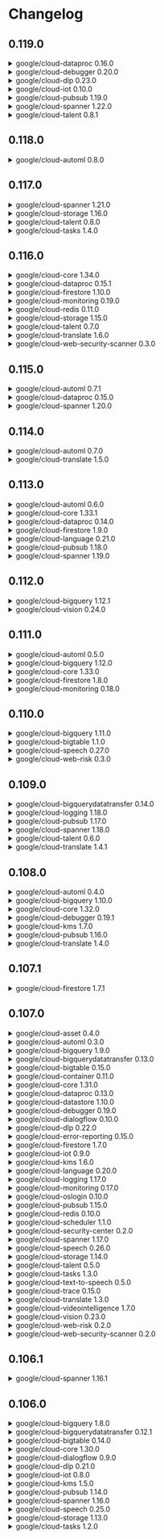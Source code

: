 # Changelog

## 0.119.0

<details><summary>google/cloud-dataproc 0.16.0</summary>



### Features

* update rest configuration uri templates. ([#2446](https://www.github.com/googleapis/google-cloud-php/issues/2446)) ([3973abe](https://www.github.com/googleapis/google-cloud-php/commit/3973abe46b0c37c8ce801d4fcbb9e4596cadf1d7))

</details>

<details><summary>google/cloud-debugger 0.20.0</summary>



### Features

* update timeouts and documentation. ([#2466](https://www.github.com/googleapis/google-cloud-php/issues/2466)) ([169e249](https://www.github.com/googleapis/google-cloud-php/commit/169e24966851753b0404800d43e953d3e6437d34))

</details>

<details><summary>google/cloud-dlp 0.23.0</summary>



### Features

* add publishToStackdriver option. ([#2451](https://www.github.com/googleapis/google-cloud-php/issues/2451)) ([149d35e](https://www.github.com/googleapis/google-cloud-php/commit/149d35e01c78622cfaf8f4f349f099e57400dbd8))

</details>

<details><summary>google/cloud-iot 0.10.0</summary>



### Features

* update retry configurations and docs ([#2453](https://www.github.com/googleapis/google-cloud-php/issues/2453)) ([e32a7db](https://www.github.com/googleapis/google-cloud-php/commit/e32a7db4c0f55e6bad3be0e33ecd4585ceafeaa1))

</details>

<details><summary>google/cloud-pubsub 1.19.0</summary>



### Features

* update timeout and retry configuration ([#2455](https://www.github.com/googleapis/google-cloud-php/issues/2455)) ([ba1dfa0](https://www.github.com/googleapis/google-cloud-php/commit/ba1dfa07e9d363187068003bfb5477add01d4a3a))

</details>

<details><summary>google/cloud-spanner 1.22.0</summary>



### Features

* update generated clients ([#2469](https://www.github.com/googleapis/google-cloud-php/issues/2469)) ([f42ea21](https://www.github.com/googleapis/google-cloud-php/commit/f42ea21c82930f645d2eb4fc473d6283a74ed415))


### Reverts

* Revert "feat: update generated clients (#2469)" (#2471) ([e5fe3bc](https://www.github.com/googleapis/google-cloud-php/commit/e5fe3bc6e0989aa68a6ff773ea5395828704cc06)), closes [#2469](https://www.github.com/googleapis/google-cloud-php/issues/2469) [#2471](https://www.github.com/googleapis/google-cloud-php/issues/2471)

</details>

<details><summary>google/cloud-talent 0.8.1</summary>



### Bug Fixes

* update documentation ([#2444](https://www.github.com/googleapis/google-cloud-php/issues/2444)) ([7515d6b](https://www.github.com/googleapis/google-cloud-php/commit/7515d6b49022e7ba30daf8faeb78159ff6232c83))

</details>

## 0.118.0

<details><summary>google/cloud-automl 0.8.0</summary>



### Features

* update clients ([#2443](https://www.github.com/googleapis/google-cloud-php/issues/2443)) ([1d0ae53](https://www.github.com/googleapis/google-cloud-php/commit/1d0ae536dfed84c8bf37cc488c729f104bf7ed0f))

</details>

## 0.117.0

<details><summary>google/cloud-spanner 1.21.0</summary>



### Features

* add instance replica configuration. ([#2433](https://www.github.com/googleapis/google-cloud-php/issues/2433)) ([0c03490](https://www.github.com/googleapis/google-cloud-php/commit/0c03490e5be6aec4fa6e0508cc8cf9b3a462c301))

</details>

<details><summary>google/cloud-storage 1.16.0</summary>



### Features

* support for uniform bucket-level access ([#2146](https://www.github.com/googleapis/google-cloud-php/issues/2146)) ([b48d791](https://www.github.com/googleapis/google-cloud-php/commit/b48d791ba0e06f84d70069933b074aaf78142a32)), closes [#2140](https://www.github.com/googleapis/google-cloud-php/issues/2140) [#2142](https://www.github.com/googleapis/google-cloud-php/issues/2142) [#2144](https://www.github.com/googleapis/google-cloud-php/issues/2144)

</details>

<details><summary>google/cloud-talent 0.8.0</summary>



### Features

* add QueryLanguageCode to JobQuery ([#2431](https://www.github.com/googleapis/google-cloud-php/issues/2431)) ([c980499](https://www.github.com/googleapis/google-cloud-php/commit/c980499ca5d044389932d9a5bdecfcb09a299b65))

</details>

<details><summary>google/cloud-tasks 1.4.0</summary>



### Features

* add HttpRequest/OAuthToken/OidcToken support ([#2445](https://www.github.com/googleapis/google-cloud-php/issues/2445)) ([5aba667](https://www.github.com/googleapis/google-cloud-php/commit/5aba667da41f781680a430a34c9ca10bfc713dd4))

</details>

## 0.116.0

<details><summary>google/cloud-core 1.34.0</summary>



### Features

* Extract KMS testing utilities ([#2376](https://www.github.com/googleapis/google-cloud-php/issues/2376)) ([20ced2a](https://www.github.com/googleapis/google-cloud-php/commit/20ced2ac1185fe08402c951a3b731e35f8e64d85))
* Move v2 translate client ([#2423](https://www.github.com/googleapis/google-cloud-php/issues/2423)) ([4e9182d](https://www.github.com/googleapis/google-cloud-php/commit/4e9182de8808c1ffdb08d77cf896c8417a55ca92))


### Bug Fixes

* Only throw exception when creating directory really failed in HandleFailureTrait ([#2341](https://www.github.com/googleapis/google-cloud-php/issues/2341)) ([65d3f6d](https://www.github.com/googleapis/google-cloud-php/commit/65d3f6db293afa28a424f687242a3f3f59a5c62b))

</details>

<details><summary>google/cloud-dataproc 0.15.1</summary>

### Bug Fixes

* Include operations metadata ([#2412](https://github.com/googleapis/google-cloud-php/pull/2412)) ([0b90be0](https://github.com/googleapis/google-cloud-php/commit/0b90be08b85c76a4ce76dd93d9f01218f812824d))

</details>

<details><summary>google/cloud-firestore 1.10.0</summary>



### Features

* Add additional array operators to generated client query. ([#2396](https://www.github.com/googleapis/google-cloud-php/issues/2396)) ([4a08ba4](https://www.github.com/googleapis/google-cloud-php/commit/4a08ba4bdb730347ae44f05847f3343c382761ed))
* Support any new query field filter operators ([#2399](https://www.github.com/googleapis/google-cloud-php/issues/2399)) ([257289e](https://www.github.com/googleapis/google-cloud-php/commit/257289e99d48f53fba37cb8ea43d5798d267116d))

</details>

<details><summary>google/cloud-monitoring 0.19.0</summary>



### Features

* Add `isInternal` flag to uptime check config. ([#2405](https://www.github.com/googleapis/google-cloud-php/issues/2405)) ([ec3c025](https://www.github.com/googleapis/google-cloud-php/commit/ec3c025dccf8f3be18bcf66dc6646f164c1f972b))
* Add DroppedLabels proto message. ([#2401](https://www.github.com/googleapis/google-cloud-php/issues/2401)) ([edd7e7f](https://www.github.com/googleapis/google-cloud-php/commit/edd7e7f3c899d43068c3fcee870330a4f2ccf1c1))

</details>

<details><summary>google/cloud-redis 0.11.0</summary>



### Features

* **BREAKING** Make dataProtectionMode in CloudRedisGapicClient::failoverInstance optional / Update timeouts ([9986719](https://www.github.com/googleapis/google-cloud-php/commit/9986719d481e99f844ba0c0232cd57388a4eaf7c))
* Update timeouts. ([#2383](https://www.github.com/googleapis/google-cloud-php/issues/2383)) ([46c601d](https://www.github.com/googleapis/google-cloud-php/commit/46c601dedc99f6d9daae95ba5eb05bd59e150a12))

</details>

<details><summary>google/cloud-storage 1.15.0</summary>



### Features

* update googleapis.com -> storage.googleapis.com ([#2426](https://www.github.com/googleapis/google-cloud-php/issues/2426)) ([3c6266c](https://www.github.com/googleapis/google-cloud-php/commit/3c6266c5b10bfbcaabbf3bcb3fbbc0dd8d33603d))

</details>

<details><summary>google/cloud-talent 0.7.0</summary>



### Features

* Introduce availability filters and signals. ([#2384](https://www.github.com/googleapis/google-cloud-php/issues/2384)) ([79f1601](https://www.github.com/googleapis/google-cloud-php/commit/79f16019a9d251ba8c600ad3540cd5120f0fdf01))

</details>

<details><summary>google/cloud-translate 1.6.0</summary>



### Features

* Move v2 translate client ([#2423](https://www.github.com/googleapis/google-cloud-php/issues/2423)) ([4e9182d](https://www.github.com/googleapis/google-cloud-php/commit/4e9182de8808c1ffdb08d77cf896c8417a55ca92))


### Bug Fixes

* Update output string ([#2382](https://www.github.com/googleapis/google-cloud-php/issues/2382)) ([bb40c5c](https://www.github.com/googleapis/google-cloud-php/commit/bb40c5c600890d9dd8a1954bbfba6416fa8ea87d))

</details>

<details><summary>google/cloud-web-security-scanner 0.3.0</summary>



### Features

* Add additional Scan error code, update documentation. ([#2398](https://www.github.com/googleapis/google-cloud-php/issues/2398)) ([862fb9c](https://www.github.com/googleapis/google-cloud-php/commit/862fb9c49670a212db99cfb133efe77663562605))

</details>

## 0.115.0

<details><summary>google/cloud-automl 0.7.1</summary>



### Bug Fixes

* **BREAKING** Ensure operations calls work correctly. ([#2379](https://www.github.com/googleapis/google-cloud-php/issues/2379)) ([45dc25b](https://www.github.com/googleapis/google-cloud-php/commit/45dc25b))
* Correct system test namespaces ([#2373](https://www.github.com/googleapis/google-cloud-php/issues/2373)) ([8344b05](https://www.github.com/googleapis/google-cloud-php/commit/8344b05))

</details>

<details><summary>google/cloud-dataproc 0.15.0</summary>



### Features

* Add ability to set autoscaling policy and manage kerberos config. ([#2372](https://www.github.com/googleapis/google-cloud-php/issues/2372)) ([627fec5](https://www.github.com/googleapis/google-cloud-php/commit/627fec5))

</details>

<details><summary>google/cloud-spanner 1.20.0</summary>



### Features

* Increase default timeouts. ([#2362](https://www.github.com/googleapis/google-cloud-php/issues/2362)) ([30dea94](https://www.github.com/googleapis/google-cloud-php/commit/30dea94))

</details>

## 0.114.0

<details><summary>google/cloud-automl 0.7.0</summary>



### Features

* Introduce Cloud AutoML V1 client ([#2367](https://www.github.com/googleapis/google-cloud-php/issues/2367)) ([1b019ad](https://www.github.com/googleapis/google-cloud-php/commit/1b019ad))

</details>

<details><summary>google/cloud-translate 1.5.0</summary>



### Features

* Introduce Cloud Translation V3 client ([#2366](https://www.github.com/googleapis/google-cloud-php/issues/2366)) ([e6a4f17](https://www.github.com/googleapis/google-cloud-php/commit/e6a4f17))

</details>

## 0.113.0

<details><summary>google/cloud-automl 0.6.0</summary>



### Features

* Add request metadata types. ([#2346](https://www.github.com/googleapis/google-cloud-php/issues/2346)) ([e26e337](https://www.github.com/googleapis/google-cloud-php/commit/e26e337))

</details>

<details><summary>google/cloud-core 1.33.1</summary>



### Features

* Add support for Authenticated Push ([#2354](https://www.github.com/googleapis/google-cloud-php/issues/2354)) ([f393722](https://www.github.com/googleapis/google-cloud-php/commit/f393722))

</details>

<details><summary>google/cloud-dataproc 0.14.0</summary>



### Features

* Add realm to Kerberos config and idle start time to lifec… ([#2364](https://www.github.com/googleapis/google-cloud-php/issues/2364)) ([2632311](https://www.github.com/googleapis/google-cloud-php/commit/2632311))

</details>

<details><summary>google/cloud-firestore 1.9.0</summary>



### Features

* Add constant for collection group query scope. ([#2335](https://www.github.com/googleapis/google-cloud-php/issues/2335)) ([7e133f1](https://www.github.com/googleapis/google-cloud-php/commit/7e133f1))
* Add Firestore session handler. ([#2258](https://www.github.com/googleapis/google-cloud-php/issues/2258), [#2360](https://www.github.com/googleapis/google-cloud-php/issues/2360)) ([f5f006b](https://www.github.com/googleapis/google-cloud-php/commit/f5f006b), [be73255](https://github.com/googleapis/google-cloud-php/commit/be73255))

</details>

<details><summary>google/cloud-language 0.21.0</summary>



### Features

* Add entity types. ([#2361](https://www.github.com/googleapis/google-cloud-php/issues/2361)) ([e4174b8](https://www.github.com/googleapis/google-cloud-php/commit/e4174b8))

</details>

<details><summary>google/cloud-pubsub 1.18.0</summary>



### Features

* Add support for Authenticated Push ([#2354](https://www.github.com/googleapis/google-cloud-php/issues/2354)) ([f393722](https://www.github.com/googleapis/google-cloud-php/commit/f393722))
* Update request timeout configuration. ([#2347](https://www.github.com/googleapis/google-cloud-php/issues/2347)) ([aa0ef44](https://www.github.com/googleapis/google-cloud-php/commit/aa0ef44))

</details>

<details><summary>google/cloud-spanner 1.19.0</summary>



### Bug Fixes

* **BREAKING** Make `sessionCount` required for `batchCreateSessions`. ([#2348](https://www.github.com/googleapis/google-cloud-php/issues/2348)) ([dfc7b37](https://www.github.com/googleapis/google-cloud-php/commit/dfc7b37))


### Features

* Add support for batch session creation in Cloud Spanner ([#2342](https://www.github.com/googleapis/google-cloud-php/issues/2342)) ([05775a1](https://www.github.com/googleapis/google-cloud-php/commit/05775a1))

</details>

## 0.112.0

<details><summary>google/cloud-bigquery 1.12.1</summary>



### Bug Fixes

* Fix fluent setter in ExtractJobConfiguration ([#2328](https://www.github.com/googleapis/google-cloud-php/issues/2328)) ([29e58d4](https://www.github.com/googleapis/google-cloud-php/commit/29e58d4))
* Fix incorrect return value in LoadJobConfiguration ([#2327](https://www.github.com/googleapis/google-cloud-php/issues/2327)) ([3453a5a](https://www.github.com/googleapis/google-cloud-php/commit/3453a5a))

</details>

<details><summary>google/cloud-vision 0.24.0</summary>



### Features

* Add safe search annotation confidence scores. ([#2326](https://www.github.com/googleapis/google-cloud-php/issues/2326)) ([c32f604](https://www.github.com/googleapis/google-cloud-php/commit/c32f604))

</details>

## 0.111.0

<details><summary>google/cloud-automl 0.5.0</summary>



### Features

* Increase ImportData/CreateModel/BatchPredict/Deploy/Undeploy timeouts. ([#2310](https://www.github.com/googleapis/google-cloud-php/issues/2310)) ([6cc75a9](https://www.github.com/googleapis/google-cloud-php/commit/6cc75a9))

</details>

<details><summary>google/cloud-bigquery 1.12.0</summary>



### Features

* Add useAvroLogicalTypes() to job configuration ([#2319](https://www.github.com/googleapis/google-cloud-php/issues/2319)) ([dc9f9d3](https://www.github.com/googleapis/google-cloud-php/commit/dc9f9d3))

</details>

<details><summary>google/cloud-core 1.33.0</summary>



### Features

* Add support for Monolog 2.x ([#2302](https://www.github.com/googleapis/google-cloud-php/issues/2302)) ([621ec6f](https://www.github.com/googleapis/google-cloud-php/commit/621ec6f))
* Bump monolog version in Core/composer.json ([#2320](https://www.github.com/googleapis/google-cloud-php/issues/2320)) ([01d6328](https://www.github.com/googleapis/google-cloud-php/commit/01d6328))

</details>

<details><summary>google/cloud-firestore 1.8.0</summary>



### Features

* Update Firestore retry timeouts. ([#2316](https://www.github.com/googleapis/google-cloud-php/issues/2316)) ([b2aff58](https://www.github.com/googleapis/google-cloud-php/commit/b2aff58))

</details>

<details><summary>google/cloud-monitoring 0.18.0</summary>



### Features

* Update Monitoring v3 Client. ([#2317](https://www.github.com/googleapis/google-cloud-php/issues/2317)) ([80d2406](https://www.github.com/googleapis/google-cloud-php/commit/80d2406))

</details>

## 0.110.0

<details><summary>google/cloud-bigquery 1.11.0</summary>



### Features

* Update BigQuery's default endpoint ([#2305](https://www.github.com/googleapis/google-cloud-php/issues/2305)) ([ee34ce2](https://www.github.com/googleapis/google-cloud-php/commit/ee34ce2))

</details>

<details><summary>google/cloud-bigtable 1.1.0</summary>



### Features

* Add IAM management methods. ([#2298](https://www.github.com/googleapis/google-cloud-php/issues/2298)) ([8858563](https://www.github.com/googleapis/google-cloud-php/commit/8858563))

</details>

<details><summary>google/cloud-speech 0.27.0</summary>



### Features

* Add SpeakerDiarizationConfig to v1 client. ([#2300](https://www.github.com/googleapis/google-cloud-php/issues/2300)) ([ad69110](https://www.github.com/googleapis/google-cloud-php/commit/ad69110))

</details>

<details><summary>google/cloud-web-risk 0.3.0</summary>



### ⚠ BREAKING CHANGES

* Add threatTypes to searchHashes request signature. (#2309)

### Bug Fixes

* Add threatTypes to searchHashes request signature. ([#2309](https://www.github.com/googleapis/google-cloud-php/issues/2309)) ([8ed8b72](https://www.github.com/googleapis/google-cloud-php/commit/8ed8b72))

</details>

## 0.109.0

<details><summary>google/cloud-bigquerydatatransfer 0.14.0</summary>



### Features

* Support new location based data sources. ([#2285](https://www.github.com/googleapis/google-cloud-php/issues/2285)) ([0e71591](https://www.github.com/googleapis/google-cloud-php/commit/0e71591))

</details>

<details><summary>google/cloud-logging 1.18.0</summary>



### Features

* Add support for new billing/folder/organization resources. ([#2287](https://www.github.com/googleapis/google-cloud-php/issues/2287)) ([985feb5](https://www.github.com/googleapis/google-cloud-php/commit/985feb5))

</details>

<details><summary>google/cloud-pubsub 1.17.0</summary>



### Features

* Add DeadLetterPolicy support. ([#2260](https://www.github.com/googleapis/google-cloud-php/issues/2260)) ([2709478](https://www.github.com/googleapis/google-cloud-php/commit/2709478))
* Add delivery attempt counter to message. ([#2270](https://www.github.com/googleapis/google-cloud-php/issues/2270)) ([829de13](https://www.github.com/googleapis/google-cloud-php/commit/829de13))

</details>

<details><summary>google/cloud-spanner 1.18.0</summary>



### Features

* Add BatchCreateSessions RPC. ([#2262](https://www.github.com/googleapis/google-cloud-php/issues/2262)) ([970104b](https://www.github.com/googleapis/google-cloud-php/commit/970104b))

</details>

<details><summary>google/cloud-talent 0.6.0</summary>



### Features

* Add support for new companyWithoutTenant/jobWithoutTenant/project resources. ([#2288](https://www.github.com/googleapis/google-cloud-php/issues/2288)) ([f463b7e](https://www.github.com/googleapis/google-cloud-php/commit/f463b7e))

</details>

<details><summary>google/cloud-translate 1.4.1</summary>



### Bug Fixes

* Fix typo in description in composer.json ([#2264](https://www.github.com/googleapis/google-cloud-php/issues/2264)) ([3bbebc1](https://www.github.com/googleapis/google-cloud-php/commit/3bbebc1))

</details>

## 0.108.0

<details><summary>google/cloud-automl 0.4.0</summary>



### Features

* Refresh V1Beta1 client ([#2242](https://www.github.com/googleapis/google-cloud-php/issues/2242)) ([5390d16](https://www.github.com/googleapis/google-cloud-php/commit/5390d16))
* Update AutoML v1beta1 client. ([#2251](https://www.github.com/googleapis/google-cloud-php/issues/2251)) ([44225ba](https://www.github.com/googleapis/google-cloud-php/commit/44225ba))

</details>

<details><summary>google/cloud-bigquery 1.10.0</summary>



### Bug Fixes

* Bump core dependency for BigQuery and Translate ([#2249](https://www.github.com/googleapis/google-cloud-php/issues/2249)) ([23c1c8d](https://www.github.com/googleapis/google-cloud-php/commit/23c1c8d))


### Features

* Add apiEndpoint support to BigQuery and improve Translate… ([#2241](https://www.github.com/googleapis/google-cloud-php/issues/2241)) ([2b5273f](https://www.github.com/googleapis/google-cloud-php/commit/2b5273f))

</details>

<details><summary>google/cloud-core 1.32.0</summary>



### Features

* Add apiEndpoint support to BigQuery and improve Translate… ([#2241](https://www.github.com/googleapis/google-cloud-php/issues/2241)) ([2b5273f](https://www.github.com/googleapis/google-cloud-php/commit/2b5273f))

</details>

<details><summary>google/cloud-debugger 0.19.1</summary>



### Bug Fixes

* Prevent setting null debuggee ID ([#2252](https://www.github.com/googleapis/google-cloud-php/issues/2252)) ([d345456](https://www.github.com/googleapis/google-cloud-php/commit/d345456))

</details>

<details><summary>google/cloud-kms 1.7.0</summary>



### Features

* Add INTERNAL as a retryable error code. ([#2248](https://www.github.com/googleapis/google-cloud-php/issues/2248)) ([428d976](https://www.github.com/googleapis/google-cloud-php/commit/428d976))

</details>

<details><summary>google/cloud-pubsub 1.16.0</summary>



### Features

* Add support for Message Storage Policy ([#2250](https://www.github.com/googleapis/google-cloud-php/issues/2250)) ([223560a](https://www.github.com/googleapis/google-cloud-php/commit/223560a))
* Allow for topics to updated via a new method ([#2256](https://www.github.com/googleapis/google-cloud-php/issues/2256)) ([e19138a](https://www.github.com/googleapis/google-cloud-php/commit/e19138a))

</details>

<details><summary>google/cloud-translate 1.4.0</summary>



### Bug Fixes

* Bump core dependency for BigQuery and Translate ([#2249](https://www.github.com/googleapis/google-cloud-php/issues/2249)) ([23c1c8d](https://www.github.com/googleapis/google-cloud-php/commit/23c1c8d))


### Features

* Add apiEndpoint support to BigQuery and improve Translate… ([#2241](https://www.github.com/googleapis/google-cloud-php/issues/2241)) ([2b5273f](https://www.github.com/googleapis/google-cloud-php/commit/2b5273f))

</details>

## 0.107.1

<details><summary>google/cloud-firestore 1.7.1</summary>



### Bug Fixes

* Provide headers required for Firestore emulator. ([#2239](https://www.github.com/googleapis/google-cloud-php/issues/2239)) ([85c09a1](https://www.github.com/googleapis/google-cloud-php/commit/85c09a1))
* Remove autoload of non-existant file ([#2234](https://www.github.com/googleapis/google-cloud-php/issues/2234)) ([2bb362e](https://www.github.com/googleapis/google-cloud-php/commit/2bb362e))

</details>

## 0.107.0

<details><summary>google/cloud-asset 0.4.0</summary>



### Features

* Add support for apiEndpoint and deprecate serviceAddress client configuration option. ([#2200](https://www.github.com/googleapis/google-cloud-php/issues/2200)) ([1f945ce](https://www.github.com/googleapis/google-cloud-php/commit/1f945ce))
* Add support for custom service hostnames. ([#2163](https://www.github.com/googleapis/google-cloud-php/issues/2163)) ([2a8a0c4](https://www.github.com/googleapis/google-cloud-php/commit/2a8a0c4))

</details>

<details><summary>google/cloud-automl 0.3.0</summary>



### Features

* Add support for apiEndpoint and deprecate serviceAddress client configuration option. ([#2201](https://www.github.com/googleapis/google-cloud-php/issues/2201)) ([f6bfd60](https://www.github.com/googleapis/google-cloud-php/commit/f6bfd60))
* Add support for custom service hostnames. ([#2163](https://www.github.com/googleapis/google-cloud-php/issues/2163)) ([2a8a0c4](https://www.github.com/googleapis/google-cloud-php/commit/2a8a0c4))

</details>

<details><summary>google/cloud-bigquery 1.9.0</summary>



### Features

* Add support for custom service hostnames. ([#2163](https://www.github.com/googleapis/google-cloud-php/issues/2163)) ([2a8a0c4](https://www.github.com/googleapis/google-cloud-php/commit/2a8a0c4))

</details>

<details><summary>google/cloud-bigquerydatatransfer 0.13.0</summary>



### Features

* Add support for apiEndpoint and deprecate serviceAddress client configuration option. ([#2202](https://www.github.com/googleapis/google-cloud-php/issues/2202)) ([6e01405](https://www.github.com/googleapis/google-cloud-php/commit/6e01405))
* Add support for custom service hostnames. ([#2163](https://www.github.com/googleapis/google-cloud-php/issues/2163)) ([2a8a0c4](https://www.github.com/googleapis/google-cloud-php/commit/2a8a0c4))

</details>

<details><summary>google/cloud-bigtable 0.15.0</summary>



### Features

* Add support for apiEndpoint and deprecate serviceAddress client configuration option. ([#2203](https://www.github.com/googleapis/google-cloud-php/issues/2203)) ([de1b726](https://www.github.com/googleapis/google-cloud-php/commit/de1b726))
* Add support for custom service hostnames. ([#2163](https://www.github.com/googleapis/google-cloud-php/issues/2163)) ([2a8a0c4](https://www.github.com/googleapis/google-cloud-php/commit/2a8a0c4))

</details>

<details><summary>google/cloud-container 0.11.0</summary>



### Features

* Add support for apiEndpoint and deprecate serviceAddress client configuration option. ([#2204](https://www.github.com/googleapis/google-cloud-php/issues/2204)) ([d532d77](https://www.github.com/googleapis/google-cloud-php/commit/d532d77))
* Add support for custom service hostnames. ([#2163](https://www.github.com/googleapis/google-cloud-php/issues/2163)) ([2a8a0c4](https://www.github.com/googleapis/google-cloud-php/commit/2a8a0c4))

</details>

<details><summary>google/cloud-core 1.31.0</summary>



### Bug Fixes

* Address Firestore memory leak (affects long running processes) ([#2153](https://www.github.com/googleapis/google-cloud-php/issues/2153)) ([6d9c47f](https://www.github.com/googleapis/google-cloud-php/commit/6d9c47f))


### Features

* Add support for custom service hostnames. ([#2163](https://www.github.com/googleapis/google-cloud-php/issues/2163)) ([2a8a0c4](https://www.github.com/googleapis/google-cloud-php/commit/2a8a0c4))

</details>

<details><summary>google/cloud-dataproc 0.13.0</summary>



### Features

* Add support for apiEndpoint and deprecate serviceAddress client configuration option. ([#2205](https://www.github.com/googleapis/google-cloud-php/issues/2205)) ([a62b607](https://www.github.com/googleapis/google-cloud-php/commit/a62b607))
* Add support for custom service hostnames. ([#2163](https://www.github.com/googleapis/google-cloud-php/issues/2163)) ([2a8a0c4](https://www.github.com/googleapis/google-cloud-php/commit/2a8a0c4))

</details>

<details><summary>google/cloud-datastore 1.10.0</summary>



### Features

* Add support for apiEndpoint and deprecate serviceAddress client configuration option. ([#2206](https://www.github.com/googleapis/google-cloud-php/issues/2206)) ([21614f3](https://www.github.com/googleapis/google-cloud-php/commit/21614f3))
* Add support for custom service hostnames. ([#2163](https://www.github.com/googleapis/google-cloud-php/issues/2163)) ([2a8a0c4](https://www.github.com/googleapis/google-cloud-php/commit/2a8a0c4))

</details>

<details><summary>google/cloud-debugger 0.19.0</summary>



### Features

* Add support for apiEndpoint and deprecate serviceAddress client configuration option. ([#2207](https://www.github.com/googleapis/google-cloud-php/issues/2207)) ([1e09bc5](https://www.github.com/googleapis/google-cloud-php/commit/1e09bc5))
* Add support for custom service hostnames. ([#2163](https://www.github.com/googleapis/google-cloud-php/issues/2163)) ([2a8a0c4](https://www.github.com/googleapis/google-cloud-php/commit/2a8a0c4))

</details>

<details><summary>google/cloud-dialogflow 0.10.0</summary>



### Features

* Add support for apiEndpoint and deprecate serviceAddress client configuration option. ([#2208](https://www.github.com/googleapis/google-cloud-php/issues/2208)) ([832fd81](https://www.github.com/googleapis/google-cloud-php/commit/832fd81))
* Add support for custom service hostnames. ([#2163](https://www.github.com/googleapis/google-cloud-php/issues/2163)) ([2a8a0c4](https://www.github.com/googleapis/google-cloud-php/commit/2a8a0c4))

</details>

<details><summary>google/cloud-dlp 0.22.0</summary>



### Features

* Add support for apiEndpoint and deprecate serviceAddress client configuration option.  ([#2209](https://www.github.com/googleapis/google-cloud-php/issues/2209)) ([a2a3502](https://www.github.com/googleapis/google-cloud-php/commit/a2a3502))
* Add support for custom service hostnames. ([#2163](https://www.github.com/googleapis/google-cloud-php/issues/2163)) ([2a8a0c4](https://www.github.com/googleapis/google-cloud-php/commit/2a8a0c4))

</details>

<details><summary>google/cloud-error-reporting 0.15.0</summary>



### Bug Fixes

* Removes STDERR const, which is defined by CLI SAPI ([#2147](https://www.github.com/googleapis/google-cloud-php/issues/2147)) ([3dc62b4](https://www.github.com/googleapis/google-cloud-php/commit/3dc62b4))


### Features

* Add support for apiEndpoint and deprecate serviceAddress client configuration option. ([#2210](https://www.github.com/googleapis/google-cloud-php/issues/2210)) ([a4d3323](https://www.github.com/googleapis/google-cloud-php/commit/a4d3323))
* Add support for custom service hostnames. ([#2163](https://www.github.com/googleapis/google-cloud-php/issues/2163)) ([2a8a0c4](https://www.github.com/googleapis/google-cloud-php/commit/2a8a0c4))

</details>

<details><summary>google/cloud-firestore 1.7.0</summary>



### Bug Fixes

* Address Firestore memory leak (affects long running processes) ([#2153](https://www.github.com/googleapis/google-cloud-php/issues/2153)) ([6d9c47f](https://www.github.com/googleapis/google-cloud-php/commit/6d9c47f))


### Features

* Add support for apiEndpoint and deprecate serviceAddress… ([#2211](https://www.github.com/googleapis/google-cloud-php/issues/2211)) ([367becf](https://www.github.com/googleapis/google-cloud-php/commit/367becf))
* Add support for custom service hostnames. ([#2163](https://www.github.com/googleapis/google-cloud-php/issues/2163)) ([2a8a0c4](https://www.github.com/googleapis/google-cloud-php/commit/2a8a0c4))

</details>

<details><summary>google/cloud-iot 0.9.0</summary>



### Features

* Add support for apiEndpoint and deprecate serviceAddress… ([#2212](https://www.github.com/googleapis/google-cloud-php/issues/2212)) ([19271c5](https://www.github.com/googleapis/google-cloud-php/commit/19271c5))
* Add support for custom service hostnames. ([#2163](https://www.github.com/googleapis/google-cloud-php/issues/2163)) ([2a8a0c4](https://www.github.com/googleapis/google-cloud-php/commit/2a8a0c4))

</details>

<details><summary>google/cloud-kms 1.6.0</summary>



### Features

* Add support for custom service hostnames. ([#2163](https://www.github.com/googleapis/google-cloud-php/issues/2163)) ([2a8a0c4](https://www.github.com/googleapis/google-cloud-php/commit/2a8a0c4))

</details>

<details><summary>google/cloud-language 0.20.0</summary>



### Features

* Add support for apiEndpoint and deprecate serviceAddress… ([#2214](https://www.github.com/googleapis/google-cloud-php/issues/2214)) ([e62788c](https://www.github.com/googleapis/google-cloud-php/commit/e62788c))
* Add support for custom service hostnames. ([#2163](https://www.github.com/googleapis/google-cloud-php/issues/2163)) ([2a8a0c4](https://www.github.com/googleapis/google-cloud-php/commit/2a8a0c4))

</details>

<details><summary>google/cloud-logging 1.17.0</summary>



### Features

* Add support for apiEndpoint and deprecate serviceAddress… ([#2215](https://www.github.com/googleapis/google-cloud-php/issues/2215)) ([93f9f98](https://www.github.com/googleapis/google-cloud-php/commit/93f9f98))
* Add support for custom service hostnames. ([#2163](https://www.github.com/googleapis/google-cloud-php/issues/2163)) ([2a8a0c4](https://www.github.com/googleapis/google-cloud-php/commit/2a8a0c4))

</details>

<details><summary>google/cloud-monitoring 0.17.0</summary>



### Features

* Add support for apiEndpoint and deprecate serviceAddress… ([#2216](https://www.github.com/googleapis/google-cloud-php/issues/2216)) ([463e488](https://www.github.com/googleapis/google-cloud-php/commit/463e488))
* Add support for custom service hostnames. ([#2163](https://www.github.com/googleapis/google-cloud-php/issues/2163)) ([2a8a0c4](https://www.github.com/googleapis/google-cloud-php/commit/2a8a0c4))
* Add support for notification channel verification codes. ([#2155](https://www.github.com/googleapis/google-cloud-php/issues/2155)) ([da3d412](https://www.github.com/googleapis/google-cloud-php/commit/da3d412))

</details>

<details><summary>google/cloud-oslogin 0.10.0</summary>



### Features

* Add support for apiEndpoint and deprecate serviceAddress… ([#2217](https://www.github.com/googleapis/google-cloud-php/issues/2217)) ([19a0e96](https://www.github.com/googleapis/google-cloud-php/commit/19a0e96))
* Add support for custom service hostnames. ([#2163](https://www.github.com/googleapis/google-cloud-php/issues/2163)) ([2a8a0c4](https://www.github.com/googleapis/google-cloud-php/commit/2a8a0c4))

</details>

<details><summary>google/cloud-pubsub 1.15.0</summary>



### Features

* Add support for apiEndpoint and deprecate serviceAddress… ([#2218](https://www.github.com/googleapis/google-cloud-php/issues/2218)) ([4178c50](https://www.github.com/googleapis/google-cloud-php/commit/4178c50))
* Add support for custom service hostnames. ([#2163](https://www.github.com/googleapis/google-cloud-php/issues/2163)) ([2a8a0c4](https://www.github.com/googleapis/google-cloud-php/commit/2a8a0c4))

</details>

<details><summary>google/cloud-redis 0.10.0</summary>



### Features

* Add support for apiEndpoint and deprecate serviceAddress… ([#2219](https://www.github.com/googleapis/google-cloud-php/issues/2219)) ([2b7a95c](https://www.github.com/googleapis/google-cloud-php/commit/2b7a95c))
* Add support for custom service hostnames. ([#2163](https://www.github.com/googleapis/google-cloud-php/issues/2163)) ([2a8a0c4](https://www.github.com/googleapis/google-cloud-php/commit/2a8a0c4))

</details>

<details><summary>google/cloud-scheduler 1.1.0</summary>



### Features

* Add support for apiEndpoint and deprecate serviceAddress… ([#2220](https://www.github.com/googleapis/google-cloud-php/issues/2220)) ([7b41bdf](https://www.github.com/googleapis/google-cloud-php/commit/7b41bdf))
* Add support for custom service hostnames. ([#2163](https://www.github.com/googleapis/google-cloud-php/issues/2163)) ([2a8a0c4](https://www.github.com/googleapis/google-cloud-php/commit/2a8a0c4))

</details>

<details><summary>google/cloud-security-center 0.2.0</summary>



### Features

* Add support for custom service hostnames. ([#2163](https://www.github.com/googleapis/google-cloud-php/issues/2163)) ([2a8a0c4](https://www.github.com/googleapis/google-cloud-php/commit/2a8a0c4))
* Update Security Center V1 Client. ([#2221](https://www.github.com/googleapis/google-cloud-php/issues/2221)) ([1db3c9d](https://www.github.com/googleapis/google-cloud-php/commit/1db3c9d))

</details>

<details><summary>google/cloud-spanner 1.17.0</summary>



### Features

* Add support for apiEndpoint and deprecate serviceAddress… ([#2222](https://www.github.com/googleapis/google-cloud-php/issues/2222)) ([7369971](https://www.github.com/googleapis/google-cloud-php/commit/7369971))
* Add support for custom service hostnames. ([#2163](https://www.github.com/googleapis/google-cloud-php/issues/2163)) ([2a8a0c4](https://www.github.com/googleapis/google-cloud-php/commit/2a8a0c4))

</details>

<details><summary>google/cloud-speech 0.26.0</summary>



### Features

* Add support for apiEndpoint and deprecate serviceAddress… ([#2223](https://www.github.com/googleapis/google-cloud-php/issues/2223)) ([62329e2](https://www.github.com/googleapis/google-cloud-php/commit/62329e2))
* Add support for custom service hostnames. ([#2163](https://www.github.com/googleapis/google-cloud-php/issues/2163)) ([2a8a0c4](https://www.github.com/googleapis/google-cloud-php/commit/2a8a0c4))

</details>

<details><summary>google/cloud-storage 1.14.0</summary>



### Features

* **storage:** Add support for service account HMAC keys ([#1938](https://www.github.com/googleapis/google-cloud-php/issues/1938)) ([104c8ba](https://www.github.com/googleapis/google-cloud-php/commit/104c8ba))
* Add support for custom service hostnames. ([#2163](https://www.github.com/googleapis/google-cloud-php/issues/2163)) ([2a8a0c4](https://www.github.com/googleapis/google-cloud-php/commit/2a8a0c4))

</details>

<details><summary>google/cloud-talent 0.5.0</summary>



### Features

* Add support for apiEndpoint and deprecate serviceAddress… ([#2224](https://www.github.com/googleapis/google-cloud-php/issues/2224)) ([db51fdd](https://www.github.com/googleapis/google-cloud-php/commit/db51fdd))
* Add support for custom service hostnames. ([#2163](https://www.github.com/googleapis/google-cloud-php/issues/2163)) ([2a8a0c4](https://www.github.com/googleapis/google-cloud-php/commit/2a8a0c4))
* Update Talent v4beta1 Client. ([#2157](https://www.github.com/googleapis/google-cloud-php/issues/2157)) ([a2fcf0f](https://www.github.com/googleapis/google-cloud-php/commit/a2fcf0f))

</details>

<details><summary>google/cloud-tasks 1.3.0</summary>



### Features

* Add support for apiEndpoint and deprecate serviceAddress… ([#2225](https://www.github.com/googleapis/google-cloud-php/issues/2225)) ([12f2a15](https://www.github.com/googleapis/google-cloud-php/commit/12f2a15))
* Add support for custom service hostnames. ([#2163](https://www.github.com/googleapis/google-cloud-php/issues/2163)) ([2a8a0c4](https://www.github.com/googleapis/google-cloud-php/commit/2a8a0c4))

</details>

<details><summary>google/cloud-text-to-speech 0.5.0</summary>



### Features

* Add support for apiEndpoint and deprecate serviceAddress… ([#2226](https://www.github.com/googleapis/google-cloud-php/issues/2226)) ([9101dc5](https://www.github.com/googleapis/google-cloud-php/commit/9101dc5))
* Add support for custom service hostnames. ([#2163](https://www.github.com/googleapis/google-cloud-php/issues/2163)) ([2a8a0c4](https://www.github.com/googleapis/google-cloud-php/commit/2a8a0c4))

</details>

<details><summary>google/cloud-trace 0.15.0</summary>



### Features

* Add support for apiEndpoint and deprecate serviceAddress… ([#2227](https://www.github.com/googleapis/google-cloud-php/issues/2227)) ([8ef0872](https://www.github.com/googleapis/google-cloud-php/commit/8ef0872))
* Add support for custom service hostnames. ([#2163](https://www.github.com/googleapis/google-cloud-php/issues/2163)) ([2a8a0c4](https://www.github.com/googleapis/google-cloud-php/commit/2a8a0c4))

</details>

<details><summary>google/cloud-translate 1.3.0</summary>



### Features

* Add support for custom service hostnames. ([#2163](https://www.github.com/googleapis/google-cloud-php/issues/2163)) ([2a8a0c4](https://www.github.com/googleapis/google-cloud-php/commit/2a8a0c4))

</details>

<details><summary>google/cloud-videointelligence 1.7.0</summary>



### Features

* Add feature/segment to VideoAnnotationProgress. ([#2154](https://www.github.com/googleapis/google-cloud-php/issues/2154)) ([fb06ec6](https://www.github.com/googleapis/google-cloud-php/commit/fb06ec6))
* Add support for apiEndpoint and deprecate serviceAddress… ([#2228](https://www.github.com/googleapis/google-cloud-php/issues/2228)) ([2af42b3](https://www.github.com/googleapis/google-cloud-php/commit/2af42b3))
* Add support for custom service hostnames. ([#2163](https://www.github.com/googleapis/google-cloud-php/issues/2163)) ([2a8a0c4](https://www.github.com/googleapis/google-cloud-php/commit/2a8a0c4))

</details>

<details><summary>google/cloud-vision 0.23.0</summary>



### Features

* Add support for custom service hostnames. ([#2163](https://www.github.com/googleapis/google-cloud-php/issues/2163)) ([2a8a0c4](https://www.github.com/googleapis/google-cloud-php/commit/2a8a0c4))
* Update Vision V1 Client. ([#2229](https://www.github.com/googleapis/google-cloud-php/issues/2229)) ([7d58f71](https://www.github.com/googleapis/google-cloud-php/commit/7d58f71))

</details>

<details><summary>google/cloud-web-risk 0.2.0</summary>



### Features

* Add support for apiEndpoint and deprecate serviceAddress… ([#2230](https://www.github.com/googleapis/google-cloud-php/issues/2230)) ([8f12412](https://www.github.com/googleapis/google-cloud-php/commit/8f12412))
* Add support for custom service hostnames. ([#2163](https://www.github.com/googleapis/google-cloud-php/issues/2163)) ([2a8a0c4](https://www.github.com/googleapis/google-cloud-php/commit/2a8a0c4))

</details>

<details><summary>google/cloud-web-security-scanner 0.2.0</summary>



### Features

* Add support for apiEndpoint and deprecate serviceAddress… ([#2231](https://www.github.com/googleapis/google-cloud-php/issues/2231)) ([0c289dd](https://www.github.com/googleapis/google-cloud-php/commit/0c289dd))
* Add support for custom service hostnames. ([#2163](https://www.github.com/googleapis/google-cloud-php/issues/2163)) ([2a8a0c4](https://www.github.com/googleapis/google-cloud-php/commit/2a8a0c4))

</details>

## 0.106.1

<details><summary>google/cloud-spanner 1.16.1</summary>



### Bug Fixes

* close code snippet ([#2140](https://www.github.com/googleapis/google-cloud-php/issues/2140)) ([e71b29c](https://www.github.com/googleapis/google-cloud-php/commit/e71b29c))

</details>

## 0.106.0

<details><summary>google/cloud-bigquery 1.8.0</summary>



### Features

* Add explicit support for dataset filters ([#2124](https://www.github.com/googleapis/google-cloud-php/issues/2124)) ([f67af6d](https://www.github.com/googleapis/google-cloud-php/commit/f67af6d))
* Add support for BigQuery Models. ([#2039](https://www.github.com/googleapis/google-cloud-php/issues/2039)) ([e2e006f](https://www.github.com/googleapis/google-cloud-php/commit/e2e006f))

</details>

<details><summary>google/cloud-bigquerydatatransfer 0.12.1</summary>



### Bug Fixes

* Add locationName formatting method and update system test ([#2136](https://www.github.com/googleapis/google-cloud-php/issues/2136)) ([51bcf57](https://www.github.com/googleapis/google-cloud-php/commit/51bcf57))

</details>

<details><summary>google/cloud-bigtable 0.14.0</summary>



### Features

* Add IAM `GetPolicyOptions` support and update retry and t… ([#2129](https://www.github.com/googleapis/google-cloud-php/issues/2129)) ([b957bb6](https://www.github.com/googleapis/google-cloud-php/commit/b957bb6))

</details>

<details><summary>google/cloud-core 1.30.0</summary>



### Bug Fixes

* Add documentation for new pubsub features and fix Duration handling. ([#2117](https://www.github.com/googleapis/google-cloud-php/issues/2117)) ([59fe42e](https://www.github.com/googleapis/google-cloud-php/commit/59fe42e))


### Features

* **storage:** Add CRC32c Checksums to Cloud Storage uploads. ([#1846](https://www.github.com/googleapis/google-cloud-php/issues/1846)) ([d4faff3](https://www.github.com/googleapis/google-cloud-php/commit/d4faff3))

</details>

<details><summary>google/cloud-dialogflow 0.9.0</summary>



### Features

* Add `single_utterance` to audio config, deprecate `single… ([#2137](https://www.github.com/googleapis/google-cloud-php/issues/2137)) ([4863be2](https://www.github.com/googleapis/google-cloud-php/commit/4863be2))
* Add SetAgent/DeleteAgent methods ([74d62c4](https://www.github.com/googleapis/google-cloud-php/commit/74d62c4))

</details>

<details><summary>google/cloud-dlp 0.21.0</summary>



### Features

* Add ability to publish findings to Cloud Data Catalog. ([#2103](https://www.github.com/googleapis/google-cloud-php/issues/2103)) ([e5bb551](https://www.github.com/googleapis/google-cloud-php/commit/e5bb551))

</details>

<details><summary>google/cloud-iot 0.8.0</summary>



### Features

* Add IAM `GetPolicyOptions` support. ([#2130](https://www.github.com/googleapis/google-cloud-php/issues/2130)) ([aa93e47](https://www.github.com/googleapis/google-cloud-php/commit/aa93e47))

</details>

<details><summary>google/cloud-kms 1.5.0</summary>



### Features

* Add IAM `GetPolicyOptions` support. ([#2131](https://www.github.com/googleapis/google-cloud-php/issues/2131)) ([65e7635](https://www.github.com/googleapis/google-cloud-php/commit/65e7635))

</details>

<details><summary>google/cloud-pubsub 1.14.0</summary>



### Bug Fixes

* Add documentation for new pubsub features and fix Duration handling. ([#2117](https://www.github.com/googleapis/google-cloud-php/issues/2117)) ([59fe42e](https://www.github.com/googleapis/google-cloud-php/commit/59fe42e))
* Fix update subscription method ([#2122](https://www.github.com/googleapis/google-cloud-php/issues/2122)) ([a0ae202](https://www.github.com/googleapis/google-cloud-php/commit/a0ae202))


### Features

* Add IAM `GetPolicyOptions` support. ([#2132](https://www.github.com/googleapis/google-cloud-php/issues/2132)) ([9245fe3](https://www.github.com/googleapis/google-cloud-php/commit/9245fe3))

</details>

<details><summary>google/cloud-spanner 1.16.0</summary>



### Features

* Add IAM `GetPolicyOptions` support. ([#2133](https://www.github.com/googleapis/google-cloud-php/issues/2133)) ([793420a](https://www.github.com/googleapis/google-cloud-php/commit/793420a))

</details>

<details><summary>google/cloud-speech 0.25.0</summary>



### Features

* Add SpeakerDiarizationConfig to v1p1beta1. ([#2126](https://www.github.com/googleapis/google-cloud-php/issues/2126)) ([d98c005](https://www.github.com/googleapis/google-cloud-php/commit/d98c005))
* Deprecate v1p1beta1 diarization fields in favor of `Speak… ([#2134](https://www.github.com/googleapis/google-cloud-php/issues/2134)) ([38198c6](https://www.github.com/googleapis/google-cloud-php/commit/38198c6))

</details>

<details><summary>google/cloud-storage 1.13.0</summary>



### Features

* **storage:** Add CRC32c Checksums to Cloud Storage uploads. ([#1846](https://www.github.com/googleapis/google-cloud-php/issues/1846)) ([d4faff3](https://www.github.com/googleapis/google-cloud-php/commit/d4faff3))

</details>

<details><summary>google/cloud-tasks 1.2.0</summary>



### Features

* Add IAM `GetPolicyOptions` support. ([#2135](https://www.github.com/googleapis/google-cloud-php/issues/2135)) ([94ac35f](https://www.github.com/googleapis/google-cloud-php/commit/94ac35f))

</details>
